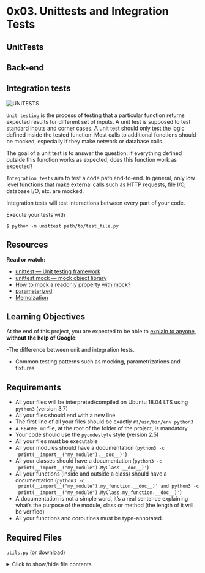 # 0x03. Unittests and Integration Tests

## UnitTests

## Back-end

## Integration tests

![UNITESTS](https://private-user-images.githubusercontent.com/125453474/301067124-a4127bc3-bd13-4c42-81e3-94f71a2bcfbe.gif?jwt=eyJhbGciOiJIUzI1NiIsInR5cCI6IkpXVCJ9.eyJpc3MiOiJnaXRodWIuY29tIiwiYXVkIjoicmF3LmdpdGh1YnVzZXJjb250ZW50LmNvbSIsImtleSI6ImtleTUiLCJleHAiOjE3MjE4OTAzMjQsIm5iZiI6MTcyMTg5MDAyNCwicGF0aCI6Ii8xMjU0NTM0NzQvMzAxMDY3MTI0LWE0MTI3YmMzLWJkMTMtNGM0Mi04MWUzLTk0ZjcxYTJiY2ZiZS5naWY_WC1BbXotQWxnb3JpdGhtPUFXUzQtSE1BQy1TSEEyNTYmWC1BbXotQ3JlZGVudGlhbD1BS0lBVkNPRFlMU0E1M1BRSzRaQSUyRjIwMjQwNzI1JTJGdXMtZWFzdC0xJTJGczMlMkZhd3M0X3JlcXVlc3QmWC1BbXotRGF0ZT0yMDI0MDcyNVQwNjQ3MDRaJlgtQW16LUV4cGlyZXM9MzAwJlgtQW16LVNpZ25hdHVyZT0wNGI0YmMxNTNkNWNhZjIzZDkwOTk5OWJkNDNhZTViY2I1ZmI5ZDM3NjBhMDlmZmM2MjE4ZjkyNTVmNTFlMmVhJlgtQW16LVNpZ25lZEhlYWRlcnM9aG9zdCZhY3Rvcl9pZD0wJmtleV9pZD0wJnJlcG9faWQ9MCJ9.qOPS_YhANpNW3_BcmsherMwuvA2rJNU4rvSGqpHjAcY)

`Unit testing` is the process of testing that a particular function returns expected results for different set of inputs. A unit test is supposed to test standard inputs and corner cases. A unit test should only test the logic defined inside the tested function. Most calls to additional functions should be mocked, especially if they make network or database calls.

The goal of a unit test is to answer the question: if everything defined outside this function works as expected, does this function work as expected?

`Integration tests` aim to test a code path end-to-end. In general, only low level functions that make external calls such as HTTP requests, file I/O, database I/O, etc. are mocked.

Integration tests will test interactions between every part of your code.

Execute your tests with

    $ python -m unittest path/to/test_file.py

## Resources

__Read or watch:__

  - [unittest — Unit testing framework](https://docs.python.org/3/library/unittest.html)
  - [unittest.mock — mock object library](https://docs.python.org/3/library/unittest.mock.html)
  - [How to mock a readonly property with mock?](https://stackoverflow.com/questions/11836436/how-to-mock-a-readonly-property-with-mock)
  - [parameterized](https://pypi.org/project/parameterized/)
  - [Memoization](https://en.wikipedia.org/wiki/Memoization)

## Learning Objectives

At the end of this project, you are expected to be able to [explain to anyone](https://fs.blog/feynman-learning-technique/), __without the help of Google__:

  -The difference between unit and integration tests.
  - Common testing patterns such as mocking, parametrizations and fixtures

## Requirements

  - All your files will be interpreted/compiled on Ubuntu 18.04 LTS using `python3` (version 3.7)
  - All your files should end with a new line
  - The first line of all your files should be exactly `#!/usr/bin/env python3`
  - `A README.md` file, at the root of the folder of the project, is mandatory
  - Your code should use the `pycodestyle` style (version 2.5)
  - All your files must be executable
  - All your modules should have a documentation (`python3 -c 'print(__import__("my_module").__doc__)'`)
  - All your classes should have a documentation (`python3 -c 'print(__import__("my_module").MyClass.__doc__)'`)
  - All your functions (inside and outside a class) should have a documentation (`python3 -c 'print(__import__("my_module").my_function.__doc__)' and python3 -c 'print(__import__("my_module").MyClass.my_function.__doc__)'`)
  - A documentation is not a simple word, it’s a real sentence explaining what’s the purpose of the module, class or method (the length of it will be verified)
  - All your functions and coroutines must be type-annotated.

## Required Files

`utils.py` (or [download](https://intranet-projects-files.s3.amazonaws.com/webstack/utils.py))

<details>
<summary>Click to show/hide file contents</summary>

```python
#!/usr/bin/env python3
"""Generic utilities for github org client.
"""
import requests
from functools import wraps
from typing import (
    Mapping,
    Sequence,
    Any,
    Dict,
    Callable,
)

__all__ = [
    "access_nested_map",
    "get_json",
    "memoize",
]


def access_nested_map(nested_map: Mapping, path: Sequence) -> Any:
    """Access nested map with key path.
    Parameters
    ----------
    nested_map: Mapping
        A nested map
    path: Sequence
        a sequence of key representing a path to the value
    Example
    -------
    >>> nested_map = {"a": {"b": {"c": 1}}}
    >>> access_nested_map(nested_map, ["a", "b", "c"])
    1
    """
    for key in path:
        if not isinstance(nested_map, Mapping):
            raise KeyError(key)
        nested_map = nested_map[key]

    return nested_map


def get_json(url: str) -> Dict:
    """Get JSON from remote URL.
    """
    response = requests.get(url)
    return response.json()


def memoize(fn: Callable) -> Callable:
    """Decorator to memoize a method.
    Example
    -------
    class MyClass:
        @memoize
        def a_method(self):
            print("a_method called")
            return 42
    >>> my_object = MyClass()
    >>> my_object.a_method
    a_method called
    42
    >>> my_object.a_method
    42
    """
    attr_name = "_{}".format(fn.__name__)

    @wraps(fn)
    def memoized(self):
        """"memoized wraps"""
        if not hasattr(self, attr_name):
            setattr(self, attr_name, fn(self))
        return getattr(self, attr_name)

    return property(memoized)

</details>
```


`client.py` (or [download](https://intranet-projects-files.s3.amazonaws.com/webstack/client.py))

<details>
<summary>Click to show/hide file contents</summary>

```python
#!/usr/bin/env python3
"""A github org client
"""
from typing import (
    List,
    Dict,
)

from utils import (
    get_json,
    access_nested_map,
    memoize,
)


class GithubOrgClient:
    """A Githib org client
    """
    ORG_URL = "https://api.github.com/orgs/{org}"

    def __init__(self, org_name: str) -> None:
        """Init method of GithubOrgClient"""
        self._org_name = org_name

    @memoize
    def org(self) -> Dict:
        """Memoize org"""
        return get_json(self.ORG_URL.format(org=self._org_name))

    @property
    def _public_repos_url(self) -> str:
        """Public repos URL"""
        return self.org["repos_url"]

    @memoize
    def repos_payload(self) -> Dict:
        """Memoize repos payload"""
        return get_json(self._public_repos_url)

    def public_repos(self, license: str = None) -> List[str]:
        """Public repos"""
        json_payload = self.repos_payload
        public_repos = [
            repo["name"] for repo in json_payload
            if license is None or self.has_license(repo, license)
        ]

        return public_repos

    @staticmethod
    def has_license(repo: Dict[str, Dict], license_key: str) -> bool:
        """Static: has_license"""
        assert license_key is not None, "license_key cannot be None"
        try:
            has_license = access_nested_map(repo, ("license", "key")) == license_key
        except KeyError:
            return False
        return has_license

</details>
```
